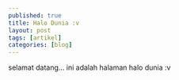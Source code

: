 ```yaml
---
published: true
title: Halo Dunia :v
layout: post
tags: [artikel]
categories: [blog]
---
```

selamat datang... ini adalah halaman halo dunia :v